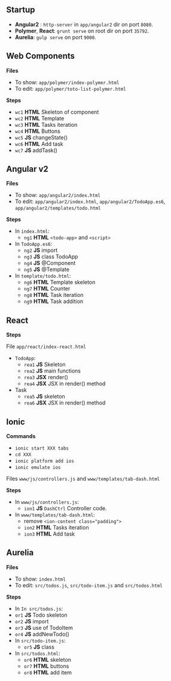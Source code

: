 ## Startup

* **Angular2** : `http-server` in `app/angular2` dir on port `8080`.
* **Polymer**, **React**: `grunt serve` on root dir on port `35792`.
* **Aurelia**:  `gulp serve` on port `9000`.

## Web Components

**Files**

* To show: `app/polymer/index-polymer.html`
* To edit: `app/polymer/toto-list-polymer.html`

**Steps**

* `wc1` **HTML** Skeleton of component
* `wc2` **HTML** Template
* `wc3` **HTML** Tasks iteration
* `wc4` **HTML** Buttons
* `wc5` **JS** changeState()
* `wc6` **HTML** Add task
* `wc7` **JS** addTask()


## Angular v2

**Files**

* To show: `app/angular2/index.html`
* To edit: `app/angular2/index.html`, `app/angular2/TodoApp.es6`, `app/angular2/templates/todo.html`

**Steps**

* In `index.html`:
  * `ng1` **HTML** `<todo-app>` and `<script>`
* In `TodoApp.es6`:
  * `ng2` **JS** import
  * `ng3` **JS** class TodoApp
  * `ng4` **JS** @Component
  * `ng5` **JS** @Template
* In `template/todo.html`:
  * `ng6` **HTML** Template skeleton
  * `ng7` **HTML** Counter
  * `ng8` **HTML** Task iteration
  * `ng9` **HTML** Task addition


## React

**Steps**

File `app/react/index-react.html`

* `TodoApp`:
  * `rea1` **JS** Skeleton
  * `rea2` **JS** main functions
  * `rea3` **JSX** render()
  * `rea4` **JSX** JSX in render() method
* Task
  * `rea5` **JS** skeleton
  * `rea6` **JSX** JSX in render() method


## Ionic

**Commands**

* `ionic start XXX tabs`
* `cd XXX`
* `ionic platform add ios`
* `ionic emulate ios`


Files `www/js/controllers.js` and `www/templates/tab-dash.html`

**Steps**

* In `www/js/controllers.js`:
  * `ion1` **JS** `DashCtrl` Controller code.
* In `www/templates/tab-dash.html`:
  * remove `<ion-content class="padding">`
  * `ion2` **HTML** Tasks iteration
  * `ion3` **HTML** Add task


## Aurelia

**Files**

* To show: `index.html`
* To edit: `src/todos.js`, `src/todo-item.js` and `src/todos.html`

**Steps**

* In `In src/todos.js`:
 * `or1` **JS** Todo skeleton
 * `or2` **JS** import
 * `or3` **JS** use of TodoItem
 * `or4` **JS** addNewTodo()
* In `src/todo-item.js`:
  * `or5` **JS** class
* In `src/todos.html`:
  * `or6` **HTML** skeleton
  * `or7` **HTML** buttons
  * `or8` **HTML** add item
